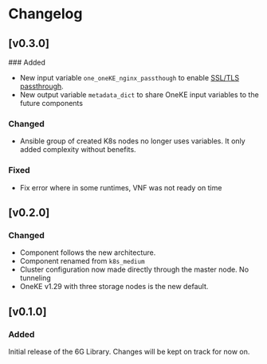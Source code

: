 # Changelog

## [v0.3.0]

### Added
- New input variable `one_oneKE_nginx_passthough` to enable [SSL/TLS passthrough](https://kubernetes.github.io/ingress-nginx/user-guide/tls/#ssl-passthrough).
- New output variable `metadata_dict` to share OneKE input variables to the future components

### Changed
- Ansible group of created K8s nodes no longer uses variables. It only added complexity without benefits.

### Fixed
- Fix error where in some runtimes, VNF was not ready on time

## [v0.2.0]

### Changed
- Component follows the new architecture.
- Component renamed from `k8s_medium`
- Cluster configuration now made directly through the master node. No tunneling
- OneKE v1.29 with three storage nodes is the new default.

## [v0.1.0]

### Added
Initial release of the 6G Library. Changes will be kept on track for now on.
